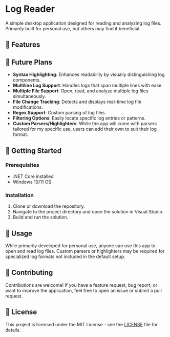 ﻿# Log Reader

A simple desktop application designed for reading and analyzing log files. Primarily built for personal use, but others may find it beneficial.

## 🌟 Features


## 🚀 Future Plans

- **Syntax Highlighting**: Enhances readability by visually distinguishing log components.
- **Multiline Log Support**: Handles logs that span multiple lines with ease.
- **Multiple File Support**: Open, read, and analyze multiple log files simultaneously.
- **File Change Tracking**: Detects and displays real-time log file modifications.
- **Regex Support**: Custom parsing of log files.
- **Filtering Options**: Easily locate specific log entries or patterns.
- **Custom Parsers/Highlighters**: While the app will come with parsers tailored for my specific use, users can add their own to suit their log format.

## 🔧 Getting Started

### Prerequisites

- .NET Core installed
- Windows 10/11 OS

### Installation

1. Clone or download the repository.
2. Navigate to the project directory and open the solution in Visual Studio.
3. Build and run the solution.

## 📖 Usage

While primarily developed for personal use, anyone can use this app to open and read log files. Custom parsers or highlighters may be required for specialized log formats not included in the default setup.

## 🤝 Contributing

Contributions are welcome! If you have a feature request, bug report, or want to improve the application, feel free to open an issue or submit a pull request.

## 📜 License

This project is licensed under the MIT License - see the [LICENSE](LICENSE.txt) file for details.
